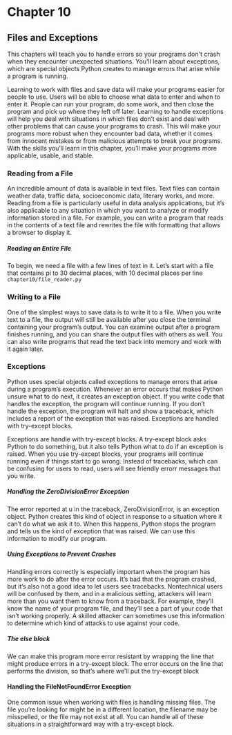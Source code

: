 # Chapter 10

## Files and Exceptions
This chapters will teach you to handle errors so your programs don't crash when they encounter unexpected situations. You'll learn about exceptions, which are special objects Python creates to manage errors that arise while a program is running.

Learning to work with files and save data will make your programs
easier for people to use. Users will be able to choose what data to enter and
when to enter it. People can run your program, do some work, and then
close the program and pick up where they left off later. Learning to handle
exceptions will help you deal with situations in which files don’t exist and
deal with other problems that can cause your programs to crash. This will
make your programs more robust when they encounter bad data, whether it comes from innocent mistakes or from malicious attempts to break your programs. With the skills you’ll learn in this chapter, you’ll make your programs
more applicable, usable, and stable.

### Reading from a File

An incredible amount of data is available in text files. Text files can contain
weather data, traffic data, socioeconomic data, literary works, and
more. Reading from a file is particularly useful in data analysis applications,
but it’s also applicable to any situation in which you want to analyze
or modify information stored in a file. For example, you can write a
program that reads in the contents of a text file and rewrites the file with
formatting that allows a browser to display it.

##### Reading an Entire File
To begin, we need a file with a few lines of text in it. Let’s start with a file
that contains pi to 30 decimal places, with 10 decimal places per line
`chapter10/file_reader.py`

### Writing to a File
One of the simplest ways to save data is to write it to a file. When you write
text to a file, the output will still be available after you close the terminal
containing your program’s output. You can examine output after a program
finishes running, and you can share the output files with others as well. You
can also write programs that read the text back into memory and work with
it again later.

### Exceptions
Python uses special objects called exceptions to manage errors that arise during
a program’s execution. Whenever an error occurs that makes Python
unsure what to do next, it creates an exception object. If you write code
that handles the exception, the program will continue running. If you don’t
handle the exception, the program will halt and show a traceback, which
includes a report of the exception that was raised.
Exceptions are handled with try-except blocks. 

Exceptions are handle with try-except blocks. A try-except block asks Python to do something, but it also tells Python what to do if an exception is raised. When you use try-except blocks, your programs will continue running even if things start to go wrong. Instead of tracebacks, which can be confusing for users to read, users will see friendly errorr messages that you write.

##### Handling the ZeroDivisionError Exception

The error reported at u in the traceback, ZeroDivisionError, is an exception
object. Python creates this kind of object in response to a situation
where it can’t do what we ask it to. When this happens, Python stops the
program and tells us the kind of exception that was raised. We can use this
information to modify our program.


##### Using Exceptions to Prevent Crashes
Handling errors correctly is especially important when the program has more work to do after the error occurs. 
It’s bad that the program crashed, but it’s also not a good idea to let
users see tracebacks. Nontechnical users will be confused by them, and in
a malicious setting, attackers will learn more than you want them to know
from a traceback. For example, they’ll know the name of your program
file, and they’ll see a part of your code that isn’t working properly. A skilled
attacker can sometimes use this information to determine which kind of
attacks to use against your code.

##### The else block
We can make this program more error resistant by wrapping the line that
might produce errors in a try-except block. The error occurs on the line
that performs the division, so that’s where we’ll put the try-except block

#### Handling the FileNotFoundError Exception
One common issue when working with files is handling missing files. The
file you’re looking for might be in a different location, the filename may
be misspelled, or the file may not exist at all. You can handle all of these
situations in a straightforward way with a try-except block.